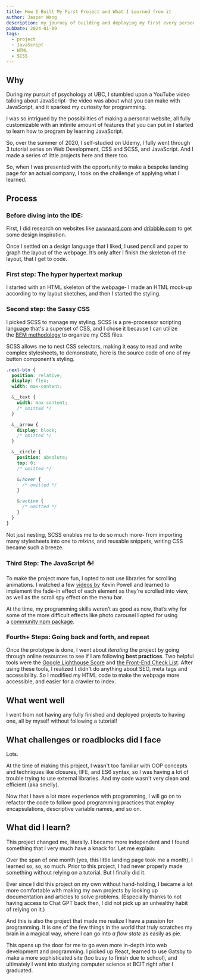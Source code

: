 ```yaml
---
title: How I Built My First Project and What I Learned from it
author: Jasper Wang
description: my journey of building and deploying my first every personal project
pubDate: 2024-01-09
tags:
  - project
  - JavaScript
  - HTML
  - SCSS
---
```


## Why

During my pursuit of psychology at UBC, I stumbled upon a YouTube video talking about JavaScript- the video was about what you can make with JavaScript, and it sparked my curiosity for programming.

I was so intrigued by the possibilities of making a personal website, all fully customizable with an infinite amount of features that you can put in I started to learn how to program by learning JavaScript.

So, over the summer of 2020, I self-studied on Udemy, I fully went through 3 tutorial series on Web Development, CSS and SCSS, and JavaScript. And I made a series of little projects here and there too.

So, when I was presented with the opportunity to make a bespoke landing page for an actual company, I took on the challenge of applying what I learned.

## Process

### Before diving into the IDE:

First, I did research on websites like [awwward.com](http://awwward.com/) and [dribbble.com](http://dribbble.com/) to get some design inspiration.

Once I settled on a design language that I liked, I used pencil and paper to graph the layout of the webpage. It’s only after I finish the skeleton of the layout, that I get to code.

### First step: The hyper hypertext markup

I started with an HTML skeleton of the webpage- I made an HTML mock-up according to my layout sketches, and then I started the styling.

### Second step: the Sassy CSS

I picked SCSS to manage my styling. SCSS is a pre-processor scripting language that's a superset of CSS, and I chose it because I can utilize the [BEM methodology](https://getbem.com/) to organize my CSS files.

SCSS allows me to nest CSS selectors, making it easy to read and write complex stylesheets, to demonstrate, here is the source code of one of my button component’s styling.

```scss
.next-btn {
  position: relative;
  display: flex;
  width: max-content;

  &__text {
    width: max-content;
    /* omitted */
  }

  &__arrow {
    display: block;
    /* omitted */
  }

  &__circle {
    position: absolute;
    top: 0;
    /* omitted */

    &:hover {
      /* omitted */
    }

    &:active {
      /* omitted */
    }
  }
}
```

Not just nesting, SCSS enables me to do so much more- from importing many stylesheets into one to *mixins*, and reusable snippets, writing CSS became such a breeze.

### Third Step: The JavaScript ☕️!

To make the project more fun, I opted to not use libraries for scrolling animations. I watched a few [videos by](https://www.youtube.com/watch?v=T8EYosX4NOo) Kevin Powell and learned to implement the fade-in effect of each element as they're scrolled into view, as well as the scroll spy effect on the menu bar.

At the time, my programming skills weren’t as good as now, that’s why for some of the more difficult effects like photo carousel I opted for using a [community npm package](https://github.com/ganlanyuan/tiny-slider).

### Fourth+ Steps: Going back and forth, and repeat

Once the prototype is done, I went about _iterating_ the project by going through online resources to see if I am following **best practices**. Two helpful tools were the [Google Lighthouse Score](https://developer.chrome.com/docs/lighthouse/performance/performance-scoring) and [the Front-End Check List](https://frontendchecklist.io). After using these tools, I realized I didn't do anything about SEO, meta tags and accessibility. So I modified my HTML code to make the webpage more accessible, and easier for a crawler to index.

## What went well

I went from not having any fully finished and deployed projects to having one, all by myself without following a tutorial!

## What challenges or roadblocks did I face

Lots.

At the time of making this project, I wasn't too familiar with OOP concepts and techniques like closures, IIFE, and ES6 syntax, so I was having a lot of trouble trying to use external libraries. And my code wasn't very clean and efficient (aka smelly).

Now that I have a lot more experience with programming, I will go on to refactor the code to follow good programming practices that employ encapsulations, descriptive variable names, and so on.

## What did I learn?

This project changed me, literally. I became more independent and I found something that I very much have a knack for. Let me explain:

Over the span of one month (yes, this little landing page took me a month), I learned so, so, so much. Prior to this project, I had never properly made something without relying on a tutorial. But I finally did it.

Ever since I did this project on my own without hand-holding, I became a lot more comfortable with making my own projects by looking up documentation and articles to solve problems. (Especially thanks to not having access to Chat GPT back then, I did not pick up an unhealthy habit of relying on it.)

And this is also the project that made me realize I have a passion for programming. It is one of the few things in the world that truly scratches my brain in a magical way, where I can go into *a flow state* as easily as pie.

This opens up the door for me to go even more in-depth into web development and programming. I picked up React, learned to use Gatsby to make a more sophisticated site (too busy to finish due to school), and ultimately I went into studying computer science at BCIT right after I graduated.
